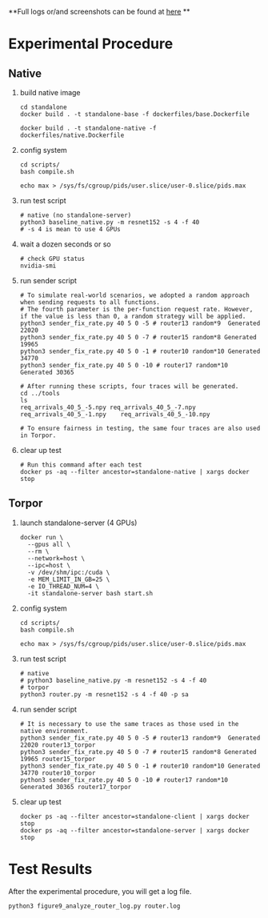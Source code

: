 **Full logs or/and screenshots can be found at [here](https://drive.google.com/drive/folders/1H_AV6kbP_F6HYYhc5ARmhpqH0E3guNmW?usp=drive_link) **

# Experimental Procedure

## Native

1. build native image

   ```shell
   cd standalone
   docker build . -t standalone-base -f dockerfiles/base.Dockerfile
   
   docker build . -t standalone-native -f dockerfiles/native.Dockerfile
   ```

2. config system

   ```shell
   cd scripts/
   bash compile.sh
   
   echo max > /sys/fs/cgroup/pids/user.slice/user-0.slice/pids.max
   ```

3. run test script

   ```shell
   # native (no standalone-server)
   python3 baseline_native.py -m resnet152 -s 4 -f 40
   # -s 4 is mean to use 4 GPUs
   ```

4. wait a dozen seconds or so

   ```shell
   # check GPU status
   nvidia-smi
   ```

5. run sender script

   ```shell
   # To simulate real-world scenarios, we adopted a random approach when sending requests to all functions.
   # The fourth parameter is the per-function request rate. However, if the value is less than 0, a random strategy will be applied.
   python3 sender_fix_rate.py 40 5 0 -5 # router13 random*9  Generated 22020
   python3 sender_fix_rate.py 40 5 0 -7 # router15 random*8	Generated 19965
   python3 sender_fix_rate.py 40 5 0 -1 # router10 random*10 Generated 34770
   python3 sender_fix_rate.py 40 5 0 -10 # router17 random*10  Generated 30365
   
   # After running these scripts, four traces will be generated.
   cd ../tools
   ls
   req_arrivals_40_5_-5.npy	req_arrivals_40_5_-7.npy	req_arrivals_40_5_-1.npy	req_arrivals_40_5_-10.npy
   
   # To ensure fairness in testing, the same four traces are also used in Torpor.
   ```

6. clear up test

   ```shell
   # Run this command after each test
   docker ps -aq --filter ancestor=standalone-native | xargs docker stop
   ```

## Torpor

1. launch standalone-server (4 GPUs)

   ```shell
   docker run \
     --gpus all \
     --rm \
     --network=host \
     --ipc=host \
     -v /dev/shm/ipc:/cuda \
     -e MEM_LIMIT_IN_GB=25 \
     -e IO_THREAD_NUM=4 \
     -it standalone-server bash start.sh
   ```

2. config system

   ```shell
   cd scripts/
   bash compile.sh
   
   echo max > /sys/fs/cgroup/pids/user.slice/user-0.slice/pids.max
   ```

3. run test script

   ```shell
   # native
   # python3 baseline_native.py -m resnet152 -s 4 -f 40
   # torpor
   python3 router.py -m resnet152 -s 4 -f 40 -p sa
   ```

4. run sender script

   ```shell
   # It is necessary to use the same traces as those used in the native environment.
   python3 sender_fix_rate.py 40 5 0 -5 # router13 random*9  Generated 22020 router13_torpor
   python3 sender_fix_rate.py 40 5 0 -7 # router15 random*8	Generated 19965 router15_torpor
   python3 sender_fix_rate.py 40 5 0 -1 # router10 random*10 Generated 34770 router10_torpor
   python3 sender_fix_rate.py 40 5 0 -10 # router17 random*10  Generated 30365 router17_torpor
   ```

5. clear up test

   ```shell
   docker ps -aq --filter ancestor=standalone-client | xargs docker stop
   docker ps -aq --filter ancestor=standalone-server | xargs docker stop
   ```

# Test Results

After the experimental procedure, you will get a log file.

```shell
python3 figure9_analyze_router_log.py router.log
```
